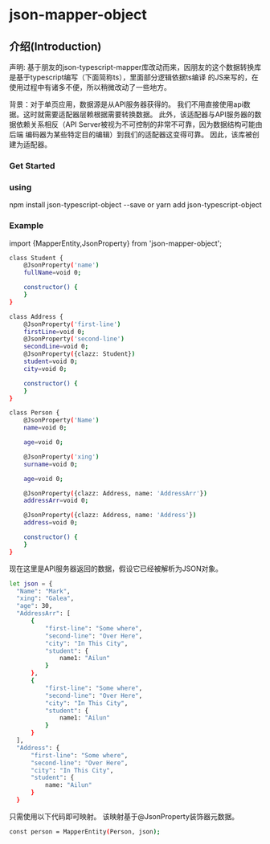 # json-mapper-object

## 介绍(Introduction)
声明: 基于朋友的json-typescript-mapper库改动而来，因朋友的这个数据转换库是基于typescript编写（下面简称ts），里面部分逻辑依据ts编译
的JS来写的，在使用过程中有诸多不便，所以稍微改动了一些地方。

背景：对于单页应用，数据源是从API服务器获得的。 我们不用直接使用api数据。这时就需要适配器层赖根据需要转换数据。
     此外，该适配器与API服务器的数据依赖关系相反（API Server被视为不可控制的非常不可靠，因为数据结构可能由后端
     编码器为某些特定目的编辑）到我们的适配器这变得可靠。 因此，该库被创建为适配器。

### Get Started

### using
npm install json-typescript-object --save
or
yarn add json-typescript-object

### Example
import {MapperEntity,JsonProperty} from 'json-mapper-object';

```bash
class Student {
    @JsonProperty('name')
    fullName=void 0;

    constructor() {
    }
}

class Address {
    @JsonProperty('first-line')
    firstLine=void 0;
    @JsonProperty('second-line')
    secondLine=void 0;
    @JsonProperty({clazz: Student})
    student=void 0;
    city=void 0;

    constructor() {
    }
}

class Person {
    @JsonProperty('Name')
    name=void 0;

    age=void 0;

    @JsonProperty('xing')
    surname=void 0;

    age=void 0;

    @JsonProperty({clazz: Address, name: 'AddressArr'})
    addressArr=void 0;

    @JsonProperty({clazz: Address, name: 'Address'})
    address=void 0;

    constructor() {
    }
}
```
现在这里是API服务器返回的数据，假设它已经被解析为JSON对象。
```bash
let json = {
  "Name": "Mark",
  "xing": "Galea",
  "age": 30,
  "AddressArr": [
      {
          "first-line": "Some where",
          "second-line": "Over Here",
          "city": "In This City",
          "student": {
              name1: "Ailun"
          }
      },
      {
          "first-line": "Some where",
          "second-line": "Over Here",
          "city": "In This City",
          "student": {
              name1: "Ailun"
          }
      }
  ],
  "Address": {
      "first-line": "Some where",
      "second-line": "Over Here",
      "city": "In This City",
      "student": {
          name: "Ailun"
      }
  }
```

  只需使用以下代码即可映射。 该映射基于@JsonProperty装饰器元数据。

 ```bash
 const person = MapperEntity(Person, json);
 ```
